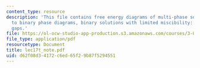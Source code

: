 ```yaml
---
content_type: resource
description: 'This file contains free energy diagrams of multi-phase solutions1, introduction
  to binary phase diagrams, binary solutions with limited miscibility: miscibility
  gaps.'
file: https://ol-ocw-studio-app-production.s3.amazonaws.com/courses/3-012-fundamentals-of-materials-science-fall-2005/d62f08d34172c6ed65f29b87f5294551_lec17t_note.pdf
file_type: application/pdf
resourcetype: Document
title: lec17t_note.pdf
uid: d62f08d3-4172-c6ed-65f2-9b87f5294551
---
```

